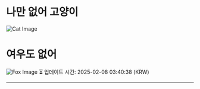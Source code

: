 
# 나만 없어 고양이

![Cat Image](https://cdn2.thecatapi.com/images/MTkyNDMzNA.jpg)

# 여우도 없어
![Fox Image](https://randomfox.ca/images/57.jpg)
⏳ 업데이트 시간: 2025-02-08 03:40:38 (KRW)

---

